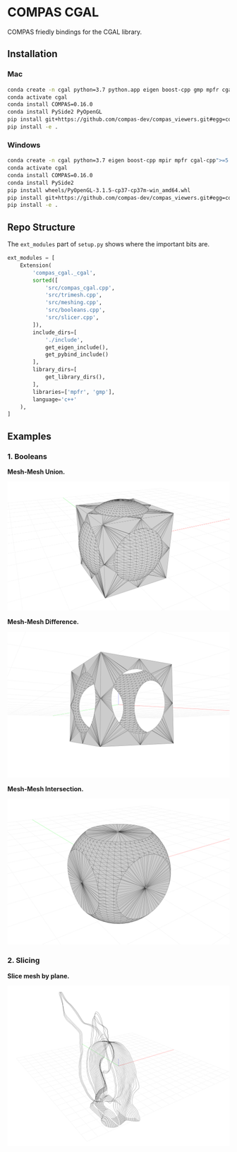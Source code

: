 # COMPAS CGAL

COMPAS friedly bindings for the CGAL library.

## Installation

### Mac

```bash
conda create -n cgal python=3.7 python.app eigen boost-cpp gmp mpfr cgal-cpp">=5.0" pybind11
conda activate cgal
conda install COMPAS=0.16.0
conda install PySide2 PyOpenGL
pip install git+https://github.com/compas-dev/compas_viewers.git#egg=compas_viewers
pip install -e .
```

### Windows

```bash
conda create -n cgal python=3.7 eigen boost-cpp mpir mpfr cgal-cpp">=5.0" pybind11
conda activate cgal
conda install COMPAS=0.16.0
conda install PySide2
pip install wheels/PyOpenGL‑3.1.5‑cp37‑cp37m‑win_amd64.whl
pip install git+https://github.com/compas-dev/compas_viewers.git#egg=compas_viewers
pip install -e .
```

## Repo Structure

The `ext_modules` part of `setup.py` shows where the important bits are.

```python
ext_modules = [
    Extension(
        'compas_cgal._cgal',
        sorted([
            'src/compas_cgal.cpp',
            'src/trimesh.cpp',
            'src/meshing.cpp',
            'src/booleans.cpp',
            'src/slicer.cpp',
        ]),
        include_dirs=[
            './include',
            get_eigen_include(),
            get_pybind_include()
        ],
        library_dirs=[
            get_library_dirs(),
        ],
        libraries=['mpfr', 'gmp'],
        language='c++'
    ),
]
```

## Examples

### 1. Booleans

**Mesh-Mesh Union.**

![images/cgal_boolean_union.png](images/cgal_boolean_union.png)

**Mesh-Mesh Difference.**

![images/cgal_boolean_difference.png](images/cgal_boolean_difference.png)

**Mesh-Mesh Intersection.**

![images/cgal_boolean_intersection.png](images/cgal_boolean_intersection.png)

### 2. Slicing

**Slice mesh by plane.**

![images/cgal_slicer.png](images/cgal_slicer.png)
